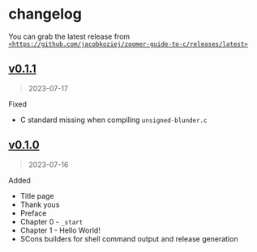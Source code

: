 # changelog

You can grab the latest release from
[`<https://github.com/jacobkoziej/zoomer-guide-to-c/releases/latest>`]


## [v0.1.1]

> 2023-07-17

Fixed
* C standard missing when compiling `unsigned-blunder.c`


## [v0.1.0]

> 2023-07-16

Added
* Title page
* Thank yous
* Preface
* Chapter 0 - `_start`
* Chapter 1 - Hello World!
* SCons builders for shell command output and release generation


[`<https://github.com/jacobkoziej/zoomer-guide-to-c/releases/latest>`]: https://github.com/jacobkoziej/zoomer-guide-to-c/releases/latest
[v0.1.1]: https://github.com/jacobkoziej/zoomer-guide-to-c/releases/tag/v0.1.1
[v0.1.0]: https://github.com/jacobkoziej/zoomer-guide-to-c/releases/tag/v0.1.0
